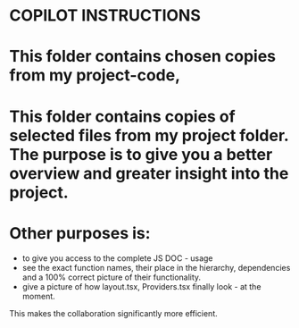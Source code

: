 # COPILOT INSTRUCTIONS

# This folder contains chosen copies from my project-code, 

# This folder contains copies of selected files from my project folder. The purpose is to give you a better overview and greater insight into the project.

# Other purposes is:
- to give you access to the complete JS DOC - usage
-  see the exact function names, their place in the hierarchy, dependencies and a 100% correct picture of their functionality.
-  give a picture of how layout.tsx, Providers.tsx finally look - at the moment.

This makes the collaboration significantly more efficient.
